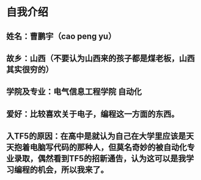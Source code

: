 # 自我介绍

## 姓名：曹鹏宇（cao peng yu）

## 故乡：山西（不要认为山西来的孩子都是煤老板，山西其实很穷的）

## 学院及专业：电气信息工程学院 自动化

## 爱好：比较喜欢关于电子，编程这一方面的东西。

## 入TF5的原因：在高中是就认为自己在大学里应该是天天抱着电脑写代码的那种人，但莫名奇妙的被自动化专业录取，偶然看到TF5的招新通告，认为这可以是我学习编程的机会，所以我来了。